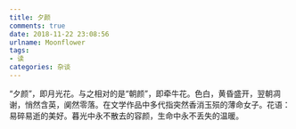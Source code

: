 ```yaml
---
title: 夕颜
comments: true
date: 2018-11-22 23:08:56
urlname: Moonflower
tags:
- 读
categories: 杂谈
---
```

“夕颜”，即月光花。与之相对的是“朝颜”，即牵牛花。色白，黄昏盛开，翌朝凋谢，悄然含英，阒然零落。在文学作品中多代指突然香消玉殒的薄命女子。花语： 易碎易逝的美好。暮光中永不散去的容颜，生命中永不丢失的温暖。
